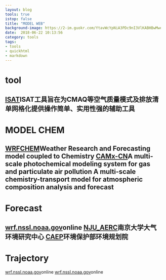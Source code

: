 ```yaml
---
layout: blog
tools: true
istop: false
title: "MODEL WEB"
background-image: https://2-im.guokr.com/YtavWcYpNiA3PDc9nI3VlKABHBwMwev-sVT_rHUQJAjEAQAA_wAAAEpQ.jpg
date:  2018-06-22 10:13:56
category: tools
tags:
- tools
- quickhtml
- markdown
---
```


# tool

<a href="http://bbs.06climate.com/forum.php?mod=viewthread&tid=56653" title="排放源">ISAT</a>ISAT工具旨在为CMAQ等空气质量模式及排放清单网格化提供操作简单、实用性强的辅助工具
----
# MODEL CHEM

<a href="https://ruc.noaa.gov/wrf/WG11/" title="WRFCHEM">WRFCHEM</a>Weather Research and Forecasting model coupled to Chemistry
<a href="http://www.camx-model.cn/index.php" title="CAMxCN">CAMx-CN</a>A multi-scale photochemical modeling system for gas and particulate air pollution
<a href="http://www.lmd.polytechnique.fr/chimere/" title="chimere"></a>A multi-scale chemistry-transport model for atmospheric composition analysis and forecast
----
# Forecast
<a href="https://wrf.nssl.noaa.gov//ptype_loop.html/" title="降水">wrf.nssl.noaa.gov</a>online
<a href="http://aerc.nju.edu.cn/fm/index.html/" title="空气质量">NJU_AERC</a>南京大学大气环境研究中心
<a href="http://aqm.caep.org.cn/" title="空气质量">CAEP</a>环境保护部环境规划院
----
# Trajectory
<a href="https://wrf.nssl.noaa.gov//ptype_loop.html/" title="降水">wrf.nssl.noaa.gov</a>online
<a href="https://wrf.nssl.noaa.gov//ptype_loop.html/" title="降水">wrf.nssl.noaa.gov</a>online
